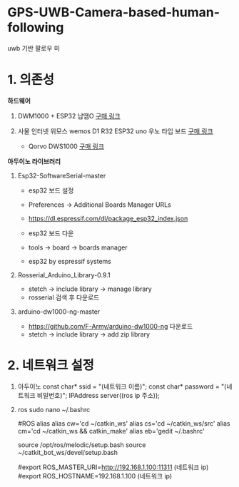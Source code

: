 # GPS-UWB-Camera-based-human-following
uwb 기반 팔로우 미
# 1. 의존성
**하드웨어**
1. DWM1000 + ESP32 납땜O [구매 링크](https://smartstore.naver.com/jy-soft/products/5552791624?NaPm=ct%3Dldnxpbg8%7Cci%3D1d49bf7a37f2cc0e76eef1c32811101537925050%7Ctr%3Dsls%7Csn%3D1174464%7Chk%3Dea5da422a12ada8b86d8ba1f837eaf0b042b9895)

2. 사물 인터넷 위모스 wemos D1 R32 ESP32 uno 우노 타입 보드 [구매 링크](https://smartstore.naver.com/makerspace/products/3901014085?NaPm=ct%3Dldnxrjp4%7Cci%3D8955809aa2480b3aeb569182facb3e42e1d8e731%7Ctr%3Dsls%7Csn%3D525290%7Chk%3D5f82223d3453d394b1cb04c868c4d52b369f5cad)
   + Qorvo DWS1000 [구매 링크](https://www.mouser.kr/ProductDetail/772-DWS1000)

**아두이노 라이브러리**

1. Esp32-SoftwareSerial-master
   + esp32 보드 설정
   + Preferences -> Additional Boards Manager URLs
   + https://dl.espressif.com/dl/package_esp32_index.json

   + esp32 보드 다운
   + tools -> board -> boards manager
   + esp32 by espressif systems

2. Rosserial_Arduino_Library-0.9.1
   + stetch -> include library  -> manage library
   + rosserial 검색 후 다운로드

3. arduino-dw1000-ng-master
   + https://github.com/F-Army/arduino-dw1000-ng 다운로드
   + stetch -> include library  -> add zip library

# 2. 네트워크 설정

1. 아두이노
   const char* ssid = "(네트워크 이름)";
   const char* password = "(네트워크 비밀번호)";
   IPAddress server((ros ip 주소));

2. ros
   sudo nano ~/.bashrc

   #ROS alias
   alias cw='cd ~/catkin_ws'
   alias cs='cd ~/catkin_ws/src'
   alias cm='cd ~/catkin_ws && catkin_make'
   alias eb='gedit ~/.bashrc'

   source /opt/ros/melodic/setup.bash
   source ~/catkit_bot_ws/devel/setup.bash

   #export ROS_MASTER_URI=http://192.168.1.100:11311  (네트워크 ip)
   #export ROS_HOSTNAME=192.168.1.100  (네트워크 ip)
